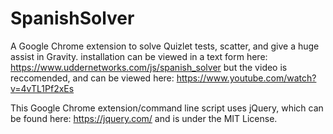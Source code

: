 # SpanishSolver
A Google Chrome extension to solve Quizlet tests, scatter, and give a huge assist in Gravity. installation can be viewed in a text form here: https://www.uddernetworks.com/js/spanish_solver but the video is reccomended, and can be viewed here: https://www.youtube.com/watch?v=4vTL1Pf2xEs

This Google Chrome extension/command line script uses jQuery, which can be found here: https://jquery.com/ and is under the MIT License.
